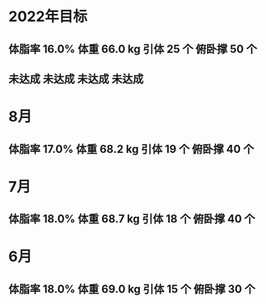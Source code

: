# 2022年目标 

## 体脂率 16.0%   体重 66.0 kg   引体 25 个   俯卧撑 50 个

##  未达成           未达成        未达成       未达成


# 8月 

## 体脂率 17.0%   体重 68.2 kg   引体 19 个   俯卧撑 40 个

# 7月 

## 体脂率 18.0%   体重 68.7 kg   引体 18 个   俯卧撑 40 个

# 6月 

## 体脂率 18.0%   体重 69.0 kg   引体 15 个   俯卧撑 30 个
